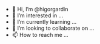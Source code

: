 - 👋 Hi, I’m @higorgardin
- 👀 I’m interested in ...
- 🌱 I’m currently learning ...
- 💞️ I’m looking to collaborate on ...
- 📫 How to reach me ...

<!---
higorgardin/higorgardin is a ✨ special ✨ repository because its `README.md` (this file) appears on your GitHub profile.
You can click the Preview link to take a look at your changes.
--->
